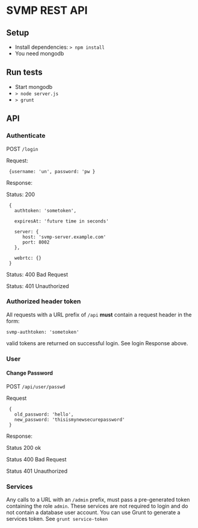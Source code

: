 
# SVMP REST API

## Setup

* Install dependencies: `> npm install` 
* You need mongodb

## Run tests

* Start mongodb
* `> node server.js`
* `> grunt`


## API

### Authenticate

POST `/login` 

Request:

```
 {username: 'un', password: 'pw }
```

Response:

Status: 200

```
 {
   authtoken: 'sometoken',
   
   expiresAt: 'future time in seconds'
   
   server: {
      host: 'svmp-server.example.com'
      port: 8002
   },
   
   webrtc: {}
 }
```

Status: 400  Bad Request

Status: 401 Unauthorized


### Authorized header token

All requests with a URL prefix of `/api` **must** contain a request header in the form:

`svmp-authtoken: 'sometoken'`

valid tokens are returned on successful login. See login Response above.


### User


#### Change Password

POST `/api/user/passwd`

Request

```
 {
   old_password: 'hello',
   new_password: 'thisismynewsecurepassword'
 }
```

Response:

Status 200  ok

Status 400  Bad Request

Status 401 Unauthorized


### Services

Any calls to a URL with an `/admin` prefix, must pass a pre-generated token containing the role `admin`. These services
are not required to login and do not contain a database user account.  You can use Grunt to generate a services token.
See `grunt service-token`







